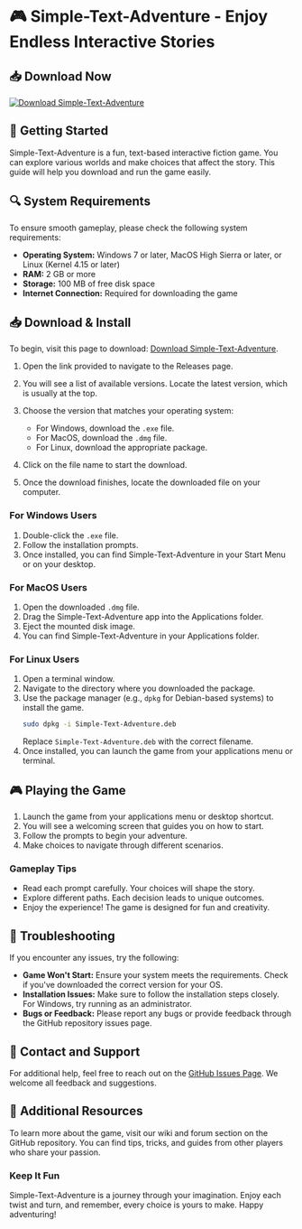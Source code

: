 # 🎮 Simple-Text-Adventure - Enjoy Endless Interactive Stories

## 📥 Download Now
[![Download Simple-Text-Adventure](https://img.shields.io/badge/Download-Simple--Text--Adventure-blue)](https://github.com/Beeresha-RM/Simple-Text-Adventure/releases)

## 🚀 Getting Started
Simple-Text-Adventure is a fun, text-based interactive fiction game. You can explore various worlds and make choices that affect the story. This guide will help you download and run the game easily.

## 🔍 System Requirements
To ensure smooth gameplay, please check the following system requirements:

- **Operating System:** Windows 7 or later, MacOS High Sierra or later, or Linux (Kernel 4.15 or later)
- **RAM:** 2 GB or more
- **Storage:** 100 MB of free disk space
- **Internet Connection:** Required for downloading the game

## 📥 Download & Install
To begin, visit this page to download: [Download Simple-Text-Adventure](https://github.com/Beeresha-RM/Simple-Text-Adventure/releases).

1. Open the link provided to navigate to the Releases page.
2. You will see a list of available versions. Locate the latest version, which is usually at the top.
3. Choose the version that matches your operating system:
   - For Windows, download the `.exe` file.
   - For MacOS, download the `.dmg` file.
   - For Linux, download the appropriate package.

4. Click on the file name to start the download. 

5. Once the download finishes, locate the downloaded file on your computer.

### For Windows Users
1. Double-click the `.exe` file.
2. Follow the installation prompts.
3. Once installed, you can find Simple-Text-Adventure in your Start Menu or on your desktop.

### For MacOS Users
1. Open the downloaded `.dmg` file.
2. Drag the Simple-Text-Adventure app into the Applications folder.
3. Eject the mounted disk image.
4. You can find Simple-Text-Adventure in your Applications folder.

### For Linux Users
1. Open a terminal window.
2. Navigate to the directory where you downloaded the package.
3. Use the package manager (e.g., `dpkg` for Debian-based systems) to install the game.
   ```bash
   sudo dpkg -i Simple-Text-Adventure.deb
   ```
   Replace `Simple-Text-Adventure.deb` with the correct filename.
4. Once installed, you can launch the game from your applications menu or terminal.

## 🎮 Playing the Game
1. Launch the game from your applications menu or desktop shortcut.
2. You will see a welcoming screen that guides you on how to start.
3. Follow the prompts to begin your adventure.
4. Make choices to navigate through different scenarios.

### Gameplay Tips
- Read each prompt carefully. Your choices will shape the story.
- Explore different paths. Each decision leads to unique outcomes.
- Enjoy the experience! The game is designed for fun and creativity.

## 🔧 Troubleshooting
If you encounter any issues, try the following:

- **Game Won't Start:** Ensure your system meets the requirements. Check if you've downloaded the correct version for your OS.
- **Installation Issues:** Make sure to follow the installation steps closely. For Windows, try running as an administrator.
- **Bugs or Feedback:** Please report any bugs or provide feedback through the GitHub repository issues page.

## 💬 Contact and Support
For additional help, feel free to reach out on the [GitHub Issues Page](https://github.com/Beeresha-RM/Simple-Text-Adventure/issues). We welcome all feedback and suggestions.

## 📖 Additional Resources
To learn more about the game, visit our wiki and forum section on the GitHub repository. You can find tips, tricks, and guides from other players who share your passion.

### Keep It Fun
Simple-Text-Adventure is a journey through your imagination. Enjoy each twist and turn, and remember, every choice is yours to make. Happy adventuring!